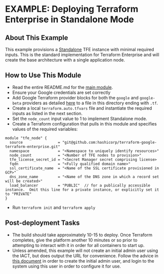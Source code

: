 # EXAMPLE: Deploying Terraform Enterprise in Standalone Mode

## About This Example

This example provisions a [Standalone](https://www.terraform.io/docs/enterprise/before-installing/reference-architecture/gcp.html#implementation-modes) TFE instance with minimal required inputs. This is the standard implementation for Terraform Enterprise and will create the base architecture with a single application node.

## How to Use This Module

- Read the entire README.md for the [main module](https://github.com/hashicorp/terraform-google-terraform-enterprise).
- Ensure your Google credentials are set correctly
- Add Google Terraform provider blocks for both the `google` and `google-beta` providers as detailed [here](https://registry.terraform.io/providers/hashicorp/google/latest/docs/guides/provider_reference) to a file in this directory ending with `.tf`.
- Create a local `terraform.auto.tfvars` file and instantiate the required inputs as listed in the next section.
- Set the `node_count` input value to 1 to implement Standalone mode.
- Create a Terraform configuration that pulls in this module and specifies values of the required variables:

```hcl
module "tfe_node" {
  source                = "git@github.com:hashicorp/terraform-google-terraform-enterprise.git"
  namespace             = "<Namespace to uniquely identify resources>"
  node_count            = "<Number of TFE nodes to provision>"
  tfe_license_secret_id = "<Secret Manager secret comprising license>
  fqdn                  = "<Fully qualified domain name>"
  ssl_certificate_name  = "<Name of the SSL certificate provisioned in GCP>"
  dns_zone_name         = "<Name of the DNS zone in which a record set will be created>"
  load_balancer         = "PUBLIC"  // for a publically accessible instance.  Omit this line for a private instance, or explicitly set it to "PRIVATE"
}
```

- Run `terraform init` and `terraform apply`

## Post-deployment Tasks

- The build should take approximately 10-15 to deploy.  Once Terraform completes, give the platform another 10 minutes or so prior to attempting to interact with it in order for all containers to start up.
- Unless amended, this example will not create an initial admin user using the IACT, but does output the URL for convenience. Follow the advice in [this document](https://www.terraform.io/docs/enterprise/install/automating-initial-user.html) in order to create the initial admin user, and login to the system using this user in order to configure it for use.
